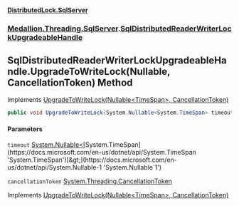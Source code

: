 #### [DistributedLock.SqlServer](README.md 'README')
### [Medallion.Threading.SqlServer](Medallion.Threading.SqlServer.md 'Medallion.Threading.SqlServer').[SqlDistributedReaderWriterLockUpgradeableHandle](SqlDistributedReaderWriterLockUpgradeableHandle.md 'Medallion.Threading.SqlServer.SqlDistributedReaderWriterLockUpgradeableHandle')

## SqlDistributedReaderWriterLockUpgradeableHandle.UpgradeToWriteLock(Nullable<TimeSpan>, CancellationToken) Method

Implements [UpgradeToWriteLock(Nullable&lt;TimeSpan&gt;, CancellationToken)](https://github.com/madelson/DistributedLock/tree/default-documentation/docs/api/DistributedLock.Core/IDistributedLockUpgradeableHandle.UpgradeToWriteLock.Tz7MsKLra+HymbjqGwuzRQ.md 'Medallion.Threading.IDistributedLockUpgradeableHandle.UpgradeToWriteLock(System.Nullable{System.TimeSpan},System.Threading.CancellationToken)')

```csharp
public void UpgradeToWriteLock(System.Nullable<System.TimeSpan> timeout=null, System.Threading.CancellationToken cancellationToken=default(System.Threading.CancellationToken));
```
#### Parameters

<a name='Medallion.Threading.SqlServer.SqlDistributedReaderWriterLockUpgradeableHandle.UpgradeToWriteLock(System.Nullable_System.TimeSpan_,System.Threading.CancellationToken).timeout'></a>

`timeout` [System.Nullable&lt;](https://docs.microsoft.com/en-us/dotnet/api/System.Nullable-1 'System.Nullable`1')[System.TimeSpan](https://docs.microsoft.com/en-us/dotnet/api/System.TimeSpan 'System.TimeSpan')[&gt;](https://docs.microsoft.com/en-us/dotnet/api/System.Nullable-1 'System.Nullable`1')

<a name='Medallion.Threading.SqlServer.SqlDistributedReaderWriterLockUpgradeableHandle.UpgradeToWriteLock(System.Nullable_System.TimeSpan_,System.Threading.CancellationToken).cancellationToken'></a>

`cancellationToken` [System.Threading.CancellationToken](https://docs.microsoft.com/en-us/dotnet/api/System.Threading.CancellationToken 'System.Threading.CancellationToken')

Implements [UpgradeToWriteLock(Nullable&lt;TimeSpan&gt;, CancellationToken)](https://github.com/madelson/DistributedLock/tree/default-documentation/docs/api/DistributedLock.Core/IDistributedLockUpgradeableHandle.UpgradeToWriteLock.Tz7MsKLra+HymbjqGwuzRQ.md 'Medallion.Threading.IDistributedLockUpgradeableHandle.UpgradeToWriteLock(System.Nullable{System.TimeSpan},System.Threading.CancellationToken)')